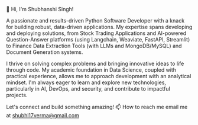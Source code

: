 👋 Hi, I'm Shubhanshi Singh!

A passionate and results-driven Python Software Developer with a knack for building robust, data-driven applications. My expertise spans developing and deploying solutions, from Stock Trading Applications and AI-powered Question-Answer platforms (using Langchain, Weaviate, FastAPI, Streamlit) to Finance Data Extraction Tools (with LLMs and MongoDB/MySQL) and Document Generation systems.

I thrive on solving complex problems and bringing innovative ideas to life through code. My academic foundation in Data Science, coupled with practical experience, allows me to approach development with an analytical mindset. I'm always eager to learn and explore new technologies, particularly in AI, DevOps, and security, and contribute to impactful projects.

Let's connect and build something amazing!
📫 How to reach me email me at shubhi17verma@gmail.com

<!---
ShubhanshiSingh/ShubhanshiSingh is a ✨ special ✨ repository because its `README.md` (this file) appears on your GitHub profile.
You can click the Preview link to take a look at your changes.
--->
